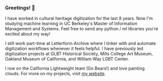 ### Greetings! 🌊

I have worked in cultural heritage digitization for the last 8 years. Now I'm studying machine learning in UC Berkeley's Master of Information Management and Systems. Feel free to send any python / ml libraries you're excited about my way!  

I still work part-time at Letterform Archive where I tinker with and automate digitization workflows whenever it feels helpful. I have previously led digitization projects at GLBT Historical Society, Mills College Art Museum, Oakland Museum of California, and William Way LGBT Center. 

I row on the California Lightweight team (Go Bears!) and love painting clouds. For more on my projects, visit [my website](https://www.elliswmartin.com). 

